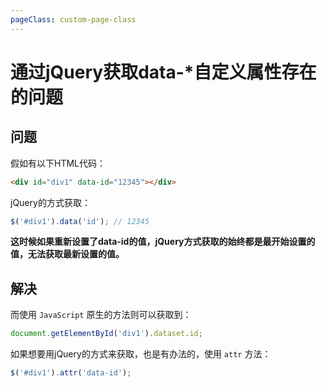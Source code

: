 ```yaml
---
pageClass: custom-page-class
---
```


# 通过jQuery获取data-*自定义属性存在的问题

## 问题

假如有以下HTML代码：

```html
<div id="div1" data-id="12345"></div>
```

jQuery的方式获取：

```javascript
$('#div1').data('id'); // 12345
```

**这时候如果重新设置了data-id的值，jQuery方式获取的始终都是最开始设置的值，无法获取最新设置的值。**

## 解决

而使用 `JavaScript` 原生的方法则可以获取到：

```javascript
document.getElementById('div1').dataset.id;
```

如果想要用jQuery的方式来获取，也是有办法的，使用 `attr` 方法：

```javascript
$('#div1').attr('data-id');
```